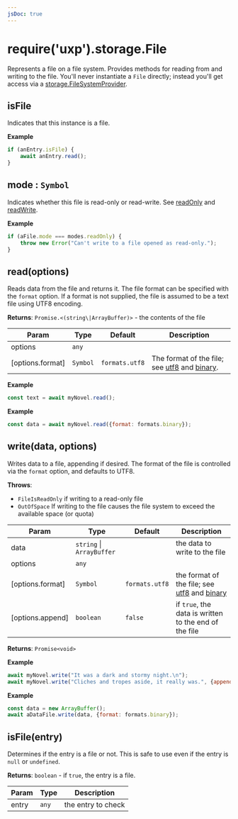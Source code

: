 ```yaml
---
jsDoc: true
---
```


<a name="module-storage-file" id="module-storage-file"></a>

# require('uxp').storage.File
Represents a file on a file system. Provides methods for reading from and
writing to the file. You'll never instantiate a `File` directly; instead
you'll get access via a [storage.FileSystemProvider](/uxp/reference-js/Modules/uxp/Persistent%20File%20Storage/FileSystemProvider/).



<a name="module-storage-file-isfile" id="module-storage-file-isfile"></a>

## isFile
Indicates that this instance is a file.

**Example**  
```js
if (anEntry.isFile) {
    await anEntry.read();
}
```


<a name="module-storage-file-mode" id="module-storage-file-mode"></a>

## mode : `Symbol`
Indicates whether this file is read-only or read-write. See [readOnly](readOnly) and [readWrite](readWrite).

**Example**  
```js
if (aFile.mode === modes.readOnly) {
    throw new Error("Can't write to a file opened as read-only.");
}
```


<a name="module-storage-file-read" id="module-storage-file-read"></a>

## read(options)
Reads data from the file and returns it. The file format can be specified
with the `format` option. If a format is not supplied, the file is assumed
to be a text file using UTF8 encoding.

**Returns**: `Promise.<(string\|ArrayBuffer)>` - the contents of the file  

| Param | Type | Default | Description |
| --- | --- | --- | --- |
| options | `any` |  |  |
| [options.format] | `Symbol` | `formats.utf8` | The format of the file; see [utf8](utf8) and [binary](binary). |

**Example**  
```js
const text = await myNovel.read();
```
**Example**  
```js
const data = await myNovel.read({format: formats.binary});
```


<a name="module-storage-file-write" id="module-storage-file-write"></a>

## write(data, options)
Writes data to a file, appending if desired. The format of the file
is controlled via the `format` option, and defaults to UTF8.

**Throws**:

- `FileIsReadOnly` if writing to a read-only file
- `OutOfSpace` If writing to the file causes the file system to exceed the available space (or quota)


| Param | Type | Default | Description |
| --- | --- | --- | --- |
| data | `string` \| `ArrayBuffer` |  | the data to write to the file |
| options | `any` |  |  |
| [options.format] | `Symbol` | `formats.utf8` | the format of the file; see [utf8](utf8) and [binary](binary) |
| [options.append] | `boolean` | `false` | if `true`, the data is written to the end of the file |

**Returns**: `Promise<void>`

**Example**  
```js
await myNovel.write("It was a dark and stormy night.\n");
await myNovel.write("Cliches and tropes aside, it really was.", {append: true});
```
**Example**  
```js
const data = new ArrayBuffer();
await aDataFile.write(data, {format: formats.binary});
```


<a name="module-storage-file-isfile" id="module-storage-file-isfile"></a>

## isFile(entry)
Determines if the entry is a file or not. This is safe to use even if the
entry is `null` or `undefined`.

**Returns**: `boolean` - if `true`, the entry is a file.  

| Param | Type | Description |
| --- | --- | --- |
| entry | `any` | the entry to check |


